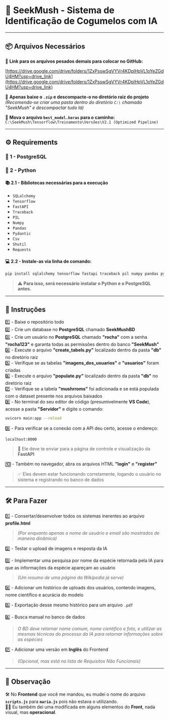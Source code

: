 # 🍄 **SeekMush - Sistema de Identificação de Cogumelos com IA**

---

## 📦 **Arquivos Necessários**

🔗 **Link para os arquivos pesados demais para colocar no GitHub:**

[https://drive.google.com/drive/folders/1ZxPsswSgVYVr4KDplHpVL1oYeZGdU4HM?usp=drive_link](https://drive.google.com/drive/folders/1ZxPsswSgVYVr4KDplHpVL1oYeZGdU4HM?usp=drive_link)

📁 **Apenas baixe o `.zip` e descompacte-o no diretório raiz do projeto**  
*(Recomenda-se criar uma pasta dentro do diretório `C:\` chamada "SeekMush" e descompactar tudo lá)*

📂 **Mova o arquivo `best_model.keras` para o caminho:**  
`C:\SeekMush\Tensorflow\Treinamento\Versões\V2.1 (Optimized Pipeline)`

---

## ⚙️ **Requirements**

### 📌 **1 - PostgreSQL**  
### 🐍 **2 - Python**

#### 📚 **2.1 - Bibliotecas necessárias para a execução**
- `SQLalchemy`
- `Tensorflow`
- `FastAPI`
- `Traceback`
- `PIL`
- `Numpy`
- `Pandas`
- `Pydantic`
- `Csv`
- `Shutil`
- `Requests`

#### 💻 **2.2 - Instale-as via linha de comando:**
```bash
pip install sqlalchemy tensorflow fastapi traceback pil numpy pandas pydantic csv shutil requests
```
> ⚠️ **Para isso, será necessário instalar o Python e o PostgreSQL antes.**

---

## 🧪 **Instruções**

1️⃣ - Baixe o repositório todo  
2️⃣ - Crie um database no **PostgreSQL** chamado **SeekMushBD**  
3️⃣ - Crie um usuário no **PostgreSQL** chamado **"rocha"** com a senha **"rocha123"** e garanta todas as permissões dentro do banco **"SeekMush"**  
4️⃣ - Execute o arquivo **"create_tabels.py"** localizado dentro da pasta **"db"** no diretório raiz  
5️⃣ - Verifique se as tabelas **"imagens_dos_usuarios"** e **"usuarios"** foram criadas  
6️⃣ - Execute o arquivo **"populate.py"** localizado dentro da pasta **"db"** no diretório raiz  
7️⃣ - Verifique se a tabela **"mushrroms"** foi adicionada e se está populada com o dataset presente nos arquivos baixados  
8️⃣ - No terminal do seu editor de código (presumivelmente **VS Code**), acesse a pasta **"Servidor"** e digite o comando:  
```bash
uvicorn main:app --reload
```
9️⃣ - Para verificar se a conexão com a API deu certo, acesse o endereço:  
```
localhost:8000
```
> 🧭 Ele deve te enviar para a página de controle e visualização da **FastAPI**

🔟 - Também no navegador, abra os arquivos HTML **"login"** e **"register"**  
> ✅ Eles devem estar funcionando corretamente, logando o usuário no sistema e registrando no banco de dados

---

## 🛠️ **Para Fazer**

1️⃣ - Consertar/desenvolver todos os sistemas inerentes ao arquivo **profile.html**  
> *(Por enquanto apenas o nome de usuário e email são mostrados de maneira dinâmica)*

2️⃣ - Testar o upload de imagens e resposta da IA  

3️⃣ - Implementar uma pesquisa por nome da espécie retornada pela IA para que as informações da espécie apareçam ao usuário  
> *(Um resumo de uma página da Wikipedia já serve)*

4️⃣ - Adicionar um histórico de uploads dos usuários, contendo imagens, nome científico e acurácia do modelo  

5️⃣ - Exportação desse mesmo histórico para um arquivo `.pdf`  

6️⃣ - Busca manual no banco de dados  
> *O BD deve retornar nome comum, nome científico e foto, e utilizar as mesmas técnicas do processo da IA para retornar informações sobre as espécies*

7️⃣ - Adicionar uma versão em **Inglês** do Frontend  
> *(Opcional, mas está na lista de Requisitos Não Funcionais)*

---

## 📝 **Observação**

🛠️ No **Frontend** que você me mandou, eu mudei o nome do arquivo **`scripts.js`** para **`maria.js`** pois não estava o utilizando.  
👨‍🔧 Eu também dei uma modificada em alguns elementos do **Front**, nada visual, mas **operacional**.
